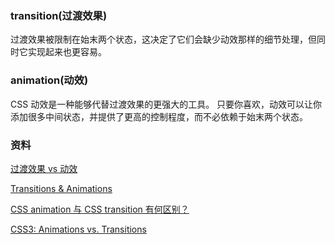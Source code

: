 ### transition(过渡效果)
过渡效果被限制在始末两个状态，这决定了它们会缺少动效那样的细节处理，但同时它实现起来也更容易。

### animation(动效)
CSS 动效是一种能够代替过渡效果的更强大的工具。
只要你喜欢，动效可以让你添加很多中间状态，并提供了更高的控制程度，而不必依赖于始末两个状态。

### 资料
[过渡效果 vs 动效](https://cssanimation.rocks/cn/transition-vs-animation/)

[Transitions & Animations](http://learn.shayhowe.com/advanced-html-css/transitions-animations/)

[CSS animation 与 CSS transition 有何区别？](https://www.zhihu.com/question/19749045)

[CSS3: Animations vs. Transitions](https://www.kirupa.com/html5/css3_animations_vs_transitions.htm)
